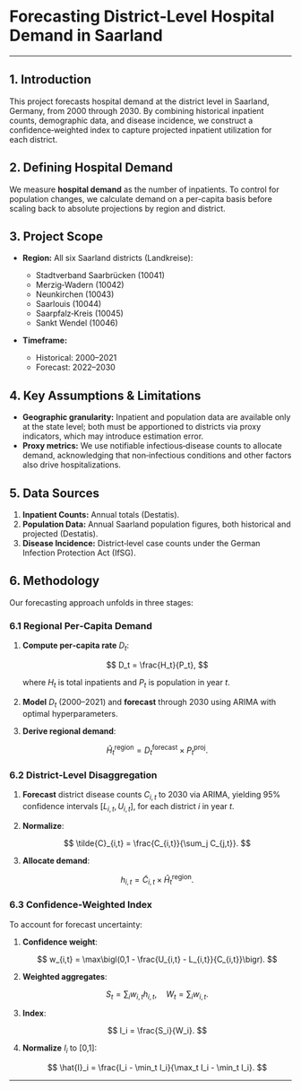 # Forecasting District‑Level Hospital Demand in Saarland

---

## 1. Introduction

This project forecasts hospital demand at the district level in Saarland, Germany, from 2000 through 2030. By combining historical inpatient counts, demographic data, and disease incidence, we construct a confidence‑weighted index to capture projected inpatient utilization for each district.

## 2. Defining Hospital Demand

We measure **hospital demand** as the number of inpatients. To control for population changes, we calculate demand on a per-capita basis before scaling back to absolute projections by region and district.

## 3. Project Scope

* **Region:** All six Saarland districts (Landkreise):

  * Stadtverband Saarbrücken (10041)
  * Merzig‑Wadern (10042)
  * Neunkirchen (10043)
  * Saarlouis (10044)
  * Saarpfalz‑Kreis (10045)
  * Sankt Wendel (10046)
* **Timeframe:**

  * Historical: 2000–2021
  * Forecast: 2022–2030

## 4. Key Assumptions & Limitations

* **Geographic granularity:** Inpatient and population data are available only at the state level; both must be apportioned to districts via proxy indicators, which may introduce estimation error.
* **Proxy metrics:** We use notifiable infectious‑disease counts to allocate demand, acknowledging that non‑infectious conditions and other factors also drive hospitalizations.

## 5. Data Sources

1. **Inpatient Counts:** Annual totals (Destatis).
2. **Population Data:** Annual Saarland population figures, both historical and projected (Destatis).
3. **Disease Incidence:** District‑level case counts under the German Infection Protection Act (IfSG).

## 6. Methodology

Our forecasting approach unfolds in three stages:

### 6.1 Regional Per‑Capita Demand

1. **Compute per‑capita rate** $D_t$:

   $$
   D_t = \frac{H_t}{P_t},
   $$

   where $H_t$ is total inpatients and $P_t$ is population in year $t$.
2. **Model** $D_t$ (2000–2021) and **forecast** through 2030 using ARIMA with optimal hyperparameters.
3. **Derive regional demand**:

   $$
   \widehat{H}^{\text{region}}_t = D^{\text{forecast}}_t \times P^{\text{proj}}_t.
   $$

### 6.2 District‑Level Disaggregation

1. **Forecast** district disease counts $C_{i,t}$ to 2030 via ARIMA, yielding 95% confidence intervals $\bigl[L_{i,t}, U_{i,t}\bigr]$, for each district $i$ in year $t$.
2. **Normalize**:

   $$
   \tilde{C}_{i,t} = \frac{C_{i,t}}{\sum_j C_{j,t}}.
   $$
3. **Allocate demand**:

   $$
   h_{i,t} = \tilde{C}_{i,t} \times \widehat{H}^{\text{region}}_t.
   $$

### 6.3 Confidence‑Weighted Index

To account for forecast uncertainty:

1. **Confidence weight**:

   $$
   w_{i,t} = \max\bigl(0,1 - \frac{U_{i,t} - L_{i,t}}{C_{i,t}}\bigr).
   $$
2. **Weighted aggregates**:

   $$
   S_t = \sum_i w_{i,t} h_{i,t}, \quad W_t = \sum_i w_{i,t}.
   $$
3. **Index**:

   $$
   I_i = \frac{S_i}{W_i}.
   $$
4. **Normalize** $I_i$ to \[0,1]:

   $$
   \hat{I}_i = \frac{I_i - \min_t I_i}{\max_t I_i - \min_t I_i}.
   $$

---
